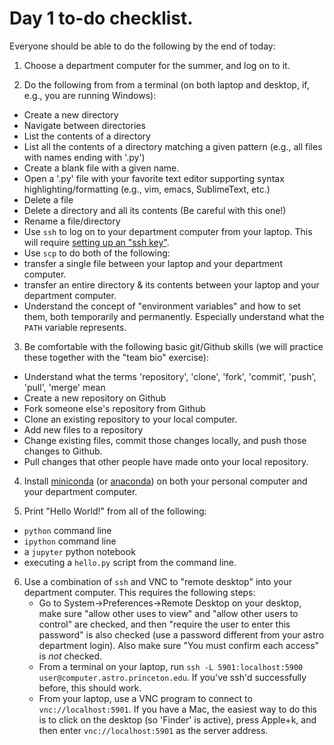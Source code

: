 # Day 1 to-do checklist.

Everyone should be able to do the following by the end of today:

1. Choose a department computer for the summer, and log on to it. 

2. Do the following from from a terminal (on both laptop and desktop, if, e.g., you are running Windows):
 * Create a new directory
 * Navigate between directories
 * List the contents of a directory
 * List all the contents of a directory matching a given pattern (e.g., all files with names ending with '.py')
 * Create a blank file with a given name.
 * Open a '.py' file with your favorite text editor supporting syntax highlighting/formatting (e.g., vim, emacs, SublimeText, etc.)
 * Delete a file
 * Delete a directory and all its contents (Be careful with this one!)
 * Rename a file/directory
 * Use `ssh` to log on to your department computer from your laptop.  This will require [setting up an "ssh key"](http://www.astro.princeton.edu/docs/SSH#Keys).
 * Use `scp` to do both of the following:
  * transfer a single file between your laptop and your department computer.
  * transfer an entire directory & its contents between your laptop and your department computer.
 * Understand the concept of "environment variables" and how to set them, both temporarily and permanently.  Especially understand what the `PATH` variable represents. 

3. Be comfortable with the following basic git/Github skills (we will practice these together with the "team bio" exercise):
 * Understand what the terms 'repository', 'clone', 'fork', 'commit', 'push', 'pull', 'merge' mean
 * Create a new repository on Github
 * Fork someone else's repository from Github
 * Clone an existing repository to your local computer.
 * Add new files to a repository
 * Change existing files, commit those changes locally, and push those changes to Github.
 * Pull changes that other people have made onto your local repository.

4. Install [miniconda](https://conda.io/miniconda.html) (or [anaconda](https://www.continuum.io/downloads)) on both your personal computer and your department computer.

5. Print "Hello World!" from all of the following:
 * `python` command line
 * `ipython` command line
 * a `jupyter` python notebook
 * executing a `hello.py` script from the command line.

6. Use a combination of `ssh` and VNC to "remote desktop" into your department computer.  This requires the following steps:
   * Go to System->Preferences->Remote Desktop on your desktop, make sure "allow other uses to view" and "allow other users to control" are checked, and then "require the user to enter this password" is also checked (use a password different from your astro department login).  Also make sure "You must confirm each access" is *not* checked.
   * From a terminal on your laptop, run `ssh -L 5901:localhost:5900 user@computer.astro.princeton.edu`.  If you've ssh'd successfully before, this should work.
   * From your laptop, use a VNC program to connect to `vnc://localhost:5901`.  If you have a Mac, the easiest way to do this is to click on the desktop (so 'Finder' is active), press Apple+k, and then enter `vnc://localhost:5901` as the server address.
